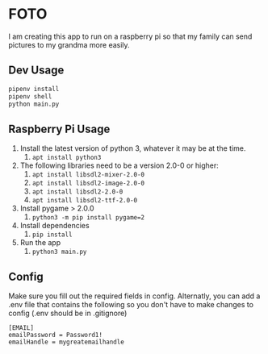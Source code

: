 # FOTO

I am creating this app to run on a raspberry pi so that my family can send pictures to my grandma more easily.

## Dev Usage

```bash
pipenv install
pipenv shell
python main.py
```

## Raspberry Pi Usage

1. Install the latest version of python 3, whatever it may be at the time.
   1. `apt install python3`
2. The following libraries need to be a version 2.0-0 or higher:
   1. `apt install libsdl2-mixer-2.0-0`
   2. `apt install libsdl2-image-2.0-0`
   3. `apt install libsdl2-2.0-0`
   4. `apt install libsdl2-ttf-2.0-0`
3. Install pygame > 2.0.0
   1. `python3 -m pip install pygame=2`
4. Install dependencies
   1. `pip install`
5. Run the app
   1. `python3 main.py`

## Config

Make sure you fill out the required fields in config. Alternatly, you can add a .env file that contains the following so you don't have to make changes to config (.env should be in .gitignore)

```properties
[EMAIL]
emailPassword = Password1!
emailHandle = mygreatemailhandle
```
